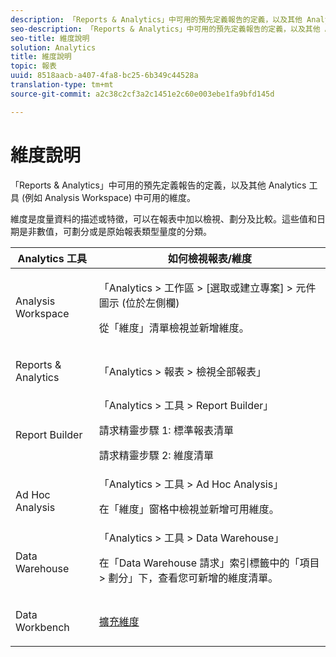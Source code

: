 ```yaml
---
description: 「Reports & Analytics」中可用的預先定義報告的定義，以及其他 Analytics 工具 (例如 Analysis Workspace) 中可用的維度。
seo-description: 「Reports & Analytics」中可用的預先定義報告的定義，以及其他 Analytics 工具 (例如 Analysis Workspace) 中可用的維度。
seo-title: 維度說明
solution: Analytics
title: 維度說明
topic: 報表
uuid: 8518aacb-a407-4fa8-bc25-6b349c44528a
translation-type: tm+mt
source-git-commit: a2c38c2cf3a2c1451e2c60e003ebe1fa9bfd145d

---
```



# 維度說明

「Reports &amp; Analytics」中可用的預先定義報告的定義，以及其他 Analytics 工具 (例如 Analysis Workspace) 中可用的維度。

維度是度量資料的描述或特徵，可以在報表中加以檢視、劃分及比較。這些值和日期是非數值，可劃分或是原始報表類型量度的分類。

<table id="table_5F240226DE7C40D3B613178F5A829011"> 
 <thead> 
  <tr> 
   <th colname="col1" class="entry"> Analytics 工具 </th> 
   <th colname="col2" class="entry"> 如何檢視報表/維度 </th> 
  </tr>
 </thead>
 <tbody> 
  <tr> 
   <td colname="col1"> <p>Analysis Workspace </p> </td> 
   <td colname="col2"> <p><span class="ignoretag"><span class="uicontrol">「Analytics</span> &gt; <span class="uicontrol">工作區</span> &gt; <span class="uicontrol">[選取或建立專案]</span> &gt; <span class="uicontrol">元件圖示 (位於左側欄)</span></span> </p> <p>從「維度」清單檢視並新增維度。 </p> </td> 
  </tr> 
  <tr> 
   <td colname="col1"> <p>Reports &amp; Analytics </p> </td> 
   <td colname="col2"> <p><span class="uicontrol">「Analytics</span> &gt; <span class="uicontrol">報表</span> &gt; <span class="uicontrol">檢視全部報表」</span> </p> </td> 
  </tr> 
  <tr> 
   <td colname="col1"> <p>Report Builder </p> </td> 
   <td colname="col2"><span class="ignoretag"><span class="uicontrol">「Analytics</span> &gt; <span class="uicontrol">工具</span> &gt; <span class="uicontrol">Report Builder」</span></span> <p>請求精靈步驟 1: 標準報表清單 </p> <p>請求精靈步驟 2: 維度清單 </p> </td> 
  </tr> 
  <tr> 
   <td colname="col1"> <p>Ad Hoc Analysis </p> </td> 
   <td colname="col2"><span class="ignoretag"><span class="uicontrol">「Analytics</span> &gt; <span class="uicontrol">工具</span> &gt; <span class="uicontrol">Ad Hoc Analysis」</span></span> <p>在「維度」窗格中檢視並新增可用維度。 </p> </td> 
  </tr> 
  <tr> 
   <td colname="col1"> <p>Data Warehouse </p> </td> 
   <td colname="col2"><span class="ignoretag"><span class="uicontrol">「Analytics</span> &gt; <span class="uicontrol">工具</span> &gt; <span class="uicontrol">Data Warehouse」</span></span> <p>在<span class="uicontrol">「Data Warehouse 請求」</span>索引標籤中的<span class="uicontrol">「項目</span> &gt; <span class="uicontrol">劃分」</span>下，查看您可新增的維度清單。 </p> </td> 
  </tr> 
  <tr> 
   <td colname="col1"> <p>Data Workbench </p> </td> 
   <td colname="col2"><a href="https://marketing.adobe.com/resources/help/en_US/insight/dataset/c_ex_dim.html" format="html" scope="external"> 擴充維度</a> </td> 
  </tr> 
 </tbody> 
</table>

